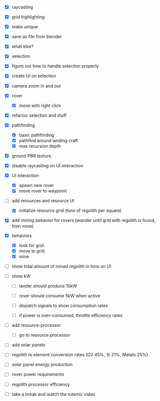 - [x] raycasting
- [x] grid highlighting
- [x] make unique
- [x] save as file from blender
- [x] what else?
- [x] selection
- [x] figure out how to handle selection properly
- [x] create UI on selection
- [x] camera zoom in and out
	
- [x] rover
	- [x] move with right click
- [x] refactor selection and stuff

- [x] pathfinding
	- [x] basic pathfinding
	- [x] pathfind around landing craft
	- [x] max recursion depth
	
- [x] ground PBR texture
- [x] disable raycasting on UI interaction

- [x] UI interaction
	- [x] spawn new rover
	- [x] move rover to waypoint
- [ ] add resources and resource UI
	- [x] initialize resource grid (tons of regolith per square)
- [x] add mining behavior for rovers (wander until grid with regolith is found, then mine)
- [x] behaviors
	- [x] look for grid
	- [x] move to grid
	- [x] mine
- [ ] show total amount of mined regolith in tons on UI

- [ ] show kW
	- [ ] lander should produce 10kW
	- [ ] rover should consume 5kW when active
	- [ ] dispatch signals to show consumption rates
	- [ ] if power is over-consumed, throttle efficiency rates
		

- [ ] add resource-processor
	- [ ] go to resource processor
- [ ] add solar panels	

- [ ] regolith to element conversion rates (O2 45%, Si 21%, Metals 25%)
- [ ] solar panel energy production
- [ ] rover power requirements
- [ ] regolith processor efficiency

- [ ] take a break and watch the tutemic video
